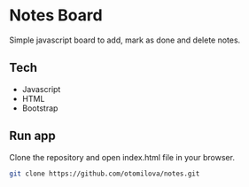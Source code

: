 #  Notes Board


Simple javascript board to add, mark as done and delete notes.


## Tech
- Javascript
- HTML
- Bootstrap

## Run app

Clone the repository and open index.html file in your browser.

```sh
git clone https://github.com/otomilova/notes.git
```
